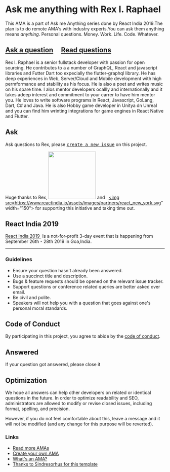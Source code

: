 # Ask me anything with Rex I. Raphael

This AMA is a part of Ask me Anything series done by React India 2019.The plan is to do remote AMA's with industry experts.You can ask them anything means *anything*. Personal questions. Money. Work. Life. Code. Whatever.

## [Ask a question](../../issues/new) &nbsp;&nbsp;&nbsp; [Read questions](../../issues?utf8=%E2%9C%93&q=is%3Aissue%20is%3Aclosed%20sort%3Aupdated-desc%20-label%3Ahidden)

Rex I. Raphael is a senior fullstack developer with passion for open sourcing. He contributes to a a number of GraphQL, React and javascript libraries and Futter Dart too expecially the flutter-graphql library. He has deep experiences in Web, Server/Cloud and Mobile development with high permformance and stability as his focus. He is also a poet and writes music on his spare time. I alos mentor developers ocallly and internationally and it takes  adeep interest and commitment to your carrer to have him mentor you. He loves to write software programs in React, Javascript, GoLang, Dart, C# and Java. He is also Hobby game developer in Unitya dn Unreal and you can find him wrinting integrations for game engines in React Native and Flutter.


## Ask

Ask questions to Rex, please <kbd>[create a new issue](https://github.com/React-IND/React-India-2019-AMA-rexraphael/issues/new)</kbd> on this project.

Huge thanks to Rex, <a href="https://reactnorway.com"><img src="https://www.reactindia.io/assets/images/partners/react_norway.svg" width="150"></a> and &nbsp; <a href="https://reactnewyork.com"><img src=https://www.reactindia.io/assets/images/partners/react_new_york.svg" width="150"></a> for supporting this initiative and taking time out.&nbsp;

## React India 2019
<a href="http://reactindia.io">React India 2019 </a>&nbsp;Is a not-for-profit 3-day event that is happening from September 26th - 28th 2019 in Goa,India.</div>

---

### Guidelines

- Ensure your question hasn't already been answered.
- Use a succinct title and description.
- Bugs & feature requests should be opened on the relevant issue tracker.
- Support questions or conference related queries are better asked over email.
- Be civil and polite.
- Speakers will not help you with a question that goes against one's personal moral standards.

## Code of Conduct

By participating in this project, you agree to abide by the [code of conduct](http://bit.ly/codeofconduct-reactindia).


## Answered

If your question got answered, please close it

## Optimization

We hope all answers can help other developers on related or identical questions in the future. In order to optimize readability and SEO, administrators are allowed to modify or revise closed issues, including format, spelling, and precision.

However, if you do not feel comfortable about this, leave a message and it will not be modified (and any change for this purpose will be reverted).

### Links

- [Read more AMAs](#)
- [Create your own AMA](https://github.com/sindresorhus/amas/blob/master/create-ama.md)
- [What's an AMA?](https://en.wikipedia.org/wiki//r/IAmA)
- [Thanks to Sindresorhus for this template](https://github.com/sindresorhus/ama)
